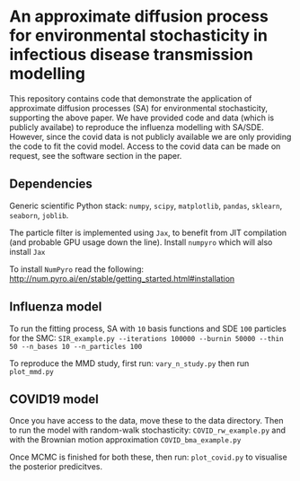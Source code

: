 # An approximate diffusion process for environmental stochasticity in infectious disease transmission modelling

This repository contains code that demonstrate the application of approximate diffusion processes (SA) for environmental stochasticity, supporting the above paper. We have provided code and data (which is publicly availabe) to reproduce the influenza modelling with SA/SDE. However, since the covid data is not publicly available we are only providing the code to fit the covid model. Access to the covid data can be made on request, see the software section in the paper. 

## Dependencies
Generic scientific Python stack: `numpy`, `scipy`, `matplotlib`, `pandas`, `sklearn`, `seaborn`, `joblib`.

The particle filter is implemented using `Jax`, to benefit from JIT compilation (and probable GPU usage down the line). Install `numpyro` which will also install `Jax`

To install `NumPyro` read the following:
http://num.pyro.ai/en/stable/getting_started.html#installation 

## Influenza model
To run the fitting process, SA with `10` basis functions and SDE `100` particles for the SMC:
 `SIR_example.py --iterations 100000 --burnin 50000 --thin 50 --n_bases 10 --n_particles 100`

To reproduce the MMD study, first run:
`vary_n_study.py` then run `plot_mmd.py`

## COVID19 model
Once you have access to the data, move these to the data directory. Then to run the model with random-walk stochasticity:
`COVID_rw_example.py` and with the Brownian motion approximation `COVID_bma_example.py`

Once MCMC is finished for both these, then run:
`plot_covid.py` to visualise the posterior predicitves.